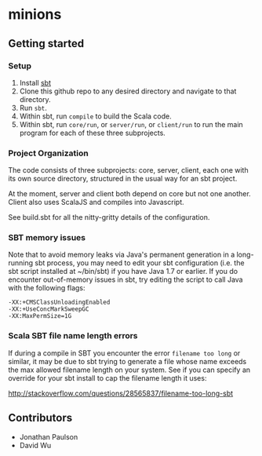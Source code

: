 # minions

## Getting started

### Setup
1. Install [sbt](http://www.scala-sbt.org/download.html)
2. Clone this github repo to any desired directory and navigate to that directory.
3. Run `sbt`.
4. Within sbt, run `compile` to build the Scala code.
5. Within sbt, run `core/run`, or `server/run`, or `client/run` to run the main program for each of these three subprojects.

### Project Organization
The code consists of three subprojects: core, server, client, each one with its own source directory, structured in the usual way for an sbt project.

At the moment, server and client both depend on core but not one another. Client also uses ScalaJS and compiles into Javascript.

See build.sbt for all the nitty-gritty details of the configuration.

### SBT memory issues

Note that to avoid memory leaks via Java's permanent generation in a long-running sbt process,
you may need to edit your sbt configuration (i.e. the sbt script installed at ~/bin/sbt) if
you have Java 1.7 or earlier. If you do encounter out-of-memory issues in sbt, try editing the script
to call Java with the following flags:

    -XX:+CMSClassUnloadingEnabled
    -XX:+UseConcMarkSweepGC
    -XX:MaxPermSize=1G

### Scala SBT file name length errors

If during a compile in SBT you encounter the error `filename too long` or similar, it may be due to sbt trying to generate a file whose name exceeds the max allowed filename length on your system. See if you can specify an override for your sbt install to cap the filename length it uses:

http://stackoverflow.com/questions/28565837/filename-too-long-sbt

## Contributors

* Jonathan Paulson
* David Wu
